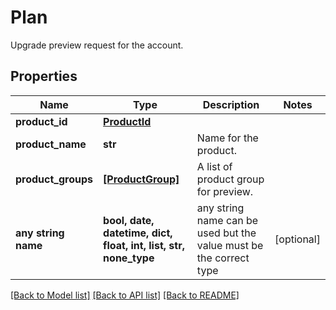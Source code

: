# Plan

Upgrade preview request for the account.

## Properties
Name | Type | Description | Notes
------------ | ------------- | ------------- | -------------
**product_id** | [**ProductId**](ProductId.md) |  | 
**product_name** | **str** | Name for the product. | 
**product_groups** | [**[ProductGroup]**](ProductGroup.md) | A list of product group for preview. | 
**any string name** | **bool, date, datetime, dict, float, int, list, str, none_type** | any string name can be used but the value must be the correct type | [optional]

[[Back to Model list]](../README.md#documentation-for-models) [[Back to API list]](../README.md#documentation-for-api-endpoints) [[Back to README]](../README.md)


